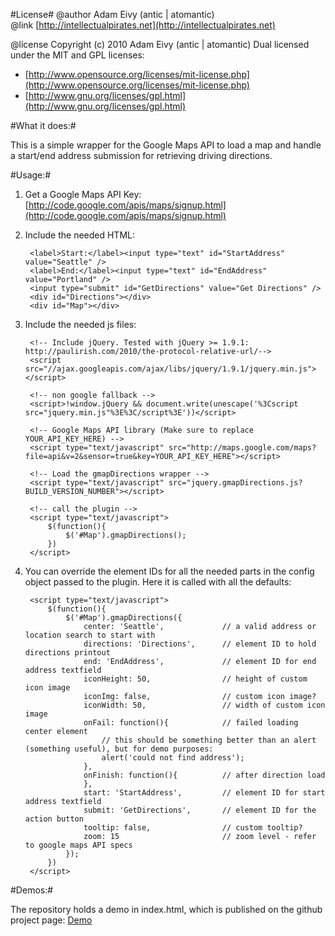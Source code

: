 #License#
@author Adam Eivy (antic | atomantic)  
@link [http://intellectualpirates.net](http://intellectualpirates.net)  

@license Copyright (c) 2010 Adam Eivy (antic | atomantic) Dual licensed under the MIT and GPL licenses:  
 * [http://www.opensource.org/licenses/mit-license.php](http://www.opensource.org/licenses/mit-license.php)  
 * [http://www.gnu.org/licenses/gpl.html](http://www.gnu.org/licenses/gpl.html)

#What it does:#

This is a simple wrapper for the Google Maps API to load a map and handle a start/end address submission for retrieving driving directions.

#Usage:#

1. Get a Google Maps API Key: [http://code.google.com/apis/maps/signup.html](http://code.google.com/apis/maps/signup.html)
2. Include the needed HTML:

        <label>Start:</label><input type="text" id="StartAddress" value="Seattle" />
        <label>End:</label><input type="text" id="EndAddress" value="Portland" />
        <input type="submit" id="GetDirections" value="Get Directions" />
        <div id="Directions"></div>
        <div id="Map"></div>

3. Include the needed js files:

        <!-- Include jQuery. Tested with jQuery >= 1.9.1: http://paulirish.com/2010/the-protocol-relative-url/-->
        <script src="//ajax.googleapis.com/ajax/libs/jquery/1.9.1/jquery.min.js"></script>    
    
        <!-- non google fallback -->
        <script>!window.jQuery && document.write(unescape('%3Cscript src="jquery.min.js"%3E%3C/script%3E'))</script>  
        
        <!-- Google Maps API library (Make sure to replace YOUR_API_KEY_HERE) -->
        <script type="text/javascript" src="http://maps.google.com/maps?file=api&v=2&sensor=true&key=YOUR_API_KEY_HERE"></script>

        <!-- Load the gmapDirections wrapper -->
        <script type="text/javascript" src="jquery.gmapDirections.js?BUILD_VERSION_NUMBER"></script>

        <!-- call the plugin -->
        <script type="text/javascript">
            $(function(){
                $('#Map').gmapDirections();
            })
        </script>

4. You can override the element IDs for all the needed parts in the config object passed to the plugin. Here it is called with all the defaults:

        <script type="text/javascript">
            $(function(){
                $('#Map').gmapDirections({
                    center: 'Seattle',             // a valid address or location search to start with
                    directions: 'Directions',      // element ID to hold directions printout
                    end: 'EndAddress',             // element ID for end address textfield
                    iconHeight: 50,                // height of custom icon image
                    iconImg: false,                // custom icon image?
                    iconWidth: 50,                 // width of custom icon image
                    onFail: function(){            // failed loading center element
                        // this should be something better than an alert (something useful), but for demo purposes:
                        alert('could not find address');
                    },    
                    onFinish: function(){          // after direction load
                    },
                    start: 'StartAddress',         // element ID for start address textfield
                    submit: 'GetDirections',       // element ID for the action button
                    tooltip: false,                // custom tooltip?
                    zoom: 15                       // zoom level - refer to google maps API specs
                });
            })
        </script>


#Demos:#

The repository holds a demo in index.html, which is published on the github project page:
[Demo](http://atomantic.github.com/jquery.gmapDirections)